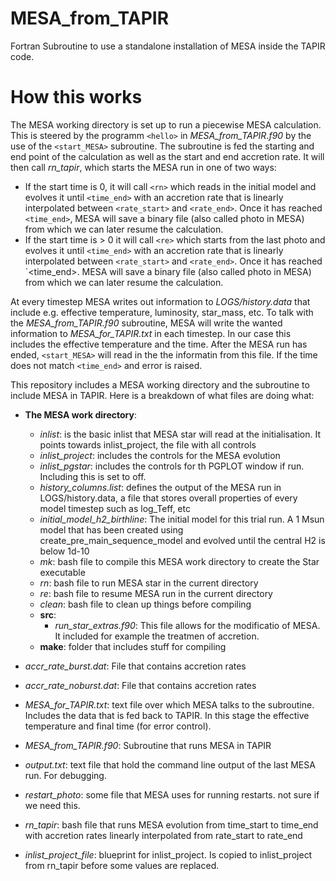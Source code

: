 # MESA_from_TAPIR
Fortran Subroutine to use a standalone installation of MESA inside the TAPIR code.

# How this works
The MESA working directory is set up to run a piecewise MESA calculation. This is steered by the programm `<hello>` in *MESA_from_TAPIR.f90* by the use of the `<start_MESA>` subroutine.
The subroutine is fed the starting and end point of the calculation as well as the start and end accretion rate. It will then call *rn_tapir*, which starts the MESA run in one of two ways:
* If the start time is 0, it will call `<rn>` which reads in the initial model and evolves it until `<time_end>` with an accretion rate that is linearly interpolated between `<rate_start>` and `<rate_end>`.
Once it has reached `<time_end>`, MESA will save a binary file (also called photo in MESA) from which we can later resume the calculation.
* If the start time is > 0 it will call `<re>` which starts from the last photo and evolves it until `<time_end>` with an accretion rate that is linearly interpolated between `<rate_start>` and `<rate_end>`.
Once it has reached `<time_end>. MESA will save a binary file (also called photo in MESA) from which we can later resume the calculation.

At every timestep MESA writes out information to *LOGS/history.data* that include e.g. effective temperature, luminosity, star_mass, etc. To talk with the *MESA_from_TAPIR.f90* subroutine, MESA will write the 
wanted information to *MESA_for_TAPIR.txt* in each timestep. In our case this includes the effective temperature and the time. After the MESA run has ended, `<start_MESA>` will read in the the informatin from this file.
If the time does not match `<time_end>` and error is raised.


This repository includes a MESA working directory and the subroutine to include MESA in TAPIR. Here is a breakdown of what files are doing what:


* **The MESA work directory**:
  * *inlist*: is the basic inlist that MESA star will read at the initialisation. It points towards inlist_project, the file with all controls
  * *inlist_project*: includes the controls for the MESA evolution
  * *inlist_pgstar*: includes the controls for th PGPLOT window if run. Including this is set to off.
  * *history_columns.list*: defines the output of the MESA run in LOGS/history.data, a file that stores overall properties of every model timestep such as log_Teff, etc
  * *initial_model_h2_birthline*: The initial model for this trial run. A 1 Msun model that has been created using create_pre_main_sequence_model and evolved until the central H2 is below 1d-10
  * *mk*: bash file to compile this MESA work directory to create the Star executable
  * *rn*: bash file to run MESA star in the current directory
  * *re*: bash file to resume MESA run in the current directory
  * *clean*: bash file to clean up things before compiling
  * **src**:
    * *run_star_extras.f90*: This file allows for the modificatio of MESA. It included for example the treatmen of accretion.
  * **make**: folder that includes stuff for compiling
 
* *accr_rate_burst.dat*: File that contains accretion rates
* *accr_rate_noburst.dat*: File that contains accretion rates
* *MESA_for_TAPIR.txt*: text file over which MESA talks to the subroutine. Includes the data that is fed back to TAPIR. In this stage the effective temperature and final time (for error control).
* *MESA_from_TAPIR.f90*: Subroutine that runs MESA in TAPIR
* *output.txt*: text file that hold the command line output of the last MESA run. For debugging.
* *restart_photo*: some file that MESA uses for running restarts. not sure if we need this.
* *rn_tapir*: bash file that runs MESA evolution from time_start to time_end with accretion rates linearly interpolated from rate_start to rate_end
* *inlist_project_file*: blueprint for inlist_project. Is copied to inlist_project from rn_tapir before some values are replaced.
